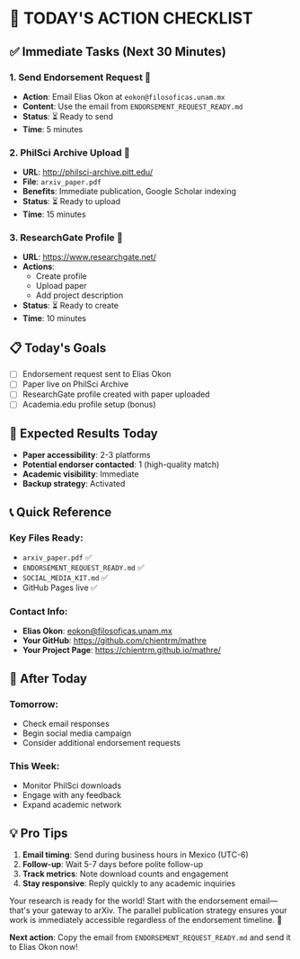 # 🚀 TODAY'S ACTION CHECKLIST

## ✅ Immediate Tasks (Next 30 Minutes)

### 1. Send Endorsement Request 📧

- **Action**: Email Elias Okon at `eokon@filosoficas.unam.mx`
- **Content**: Use the email from `ENDORSEMENT_REQUEST_READY.md`
- **Status**: ⏳ Ready to send
- **Time**: 5 minutes

### 2. PhilSci Archive Upload 📄

- **URL**: http://philsci-archive.pitt.edu/
- **File**: `arxiv_paper.pdf`
- **Benefits**: Immediate publication, Google Scholar indexing
- **Status**: ⏳ Ready to upload
- **Time**: 15 minutes

### 3. ResearchGate Profile 👥

- **URL**: https://www.researchgate.net/
- **Actions**:
  - Create profile
  - Upload paper
  - Add project description
- **Status**: ⏳ Ready to create
- **Time**: 10 minutes

## 📋 Today's Goals

- [ ] Endorsement request sent to Elias Okon
- [ ] Paper live on PhilSci Archive
- [ ] ResearchGate profile created with paper uploaded
- [ ] Academia.edu profile setup (bonus)

## 🎯 Expected Results Today

- **Paper accessibility**: 2-3 platforms
- **Potential endorser contacted**: 1 (high-quality match)
- **Academic visibility**: Immediate
- **Backup strategy**: Activated

## 📞 Quick Reference

### Key Files Ready:

- `arxiv_paper.pdf` ✅
- `ENDORSEMENT_REQUEST_READY.md` ✅
- `SOCIAL_MEDIA_KIT.md` ✅
- GitHub Pages live ✅

### Contact Info:

- **Elias Okon**: eokon@filosoficas.unam.mx
- **Your GitHub**: https://github.com/chientrm/mathre
- **Your Project Page**: https://chientrm.github.io/mathre/

## 🔄 After Today

### Tomorrow:

- Check email responses
- Begin social media campaign
- Consider additional endorsement requests

### This Week:

- Monitor PhilSci downloads
- Engage with any feedback
- Expand academic network

## 💡 Pro Tips

1. **Email timing**: Send during business hours in Mexico (UTC-6)
2. **Follow-up**: Wait 5-7 days before polite follow-up
3. **Track metrics**: Note download counts and engagement
4. **Stay responsive**: Reply quickly to any academic inquiries

Your research is ready for the world! Start with the endorsement email—that's your gateway to arXiv. The parallel publication strategy ensures your work is immediately accessible regardless of the endorsement timeline. 🚀

**Next action**: Copy the email from `ENDORSEMENT_REQUEST_READY.md` and send it to Elias Okon now!
